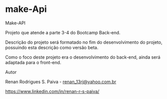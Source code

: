 # make-Api

Make-API

Projeto que atende a parte 3-4 do Bootcamp Back-end.

Descrição do projeto será formatado no fim do desenvolvimento do projeto, possuindo esta descrição como versão beta.

Como o foco deste projeto era o desenvolvimento do back-end, ainda será adaptada para o front-end.

Autor

Renan Rodrigues S. Paiva - renan_13rj@yahoo.com.br

https://www.linkedin.com/in/renan-r-s-paiva/